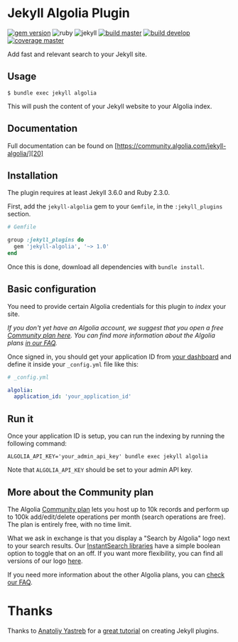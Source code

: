 
# Jekyll Algolia Plugin

[![gem version][1]][16]
![ruby][2]
![jekyll][3]
[![build master][4]][17]
[![build develop][6]][17]
[![coverage master][5]][18]

Add fast and relevant search to your Jekyll site.

## Usage

```shell
$ bundle exec jekyll algolia
```

This will push the content of your Jekyll website to your Algolia index.

## Documentation

Full documentation can be found on
[https://community.algolia.com/jekyll-algolia/][20]

## Installation

The plugin requires at least Jekyll 3.6.0 and Ruby 2.3.0.

First, add the `jekyll-algolia` gem to your `Gemfile`, in the `:jekyll_plugins`
section.

```ruby
# Gemfile

group :jekyll_plugins do
  gem 'jekyll-algolia', '~> 1.0'
end
```

Once this is done, download all dependencies with `bundle install`.

## Basic configuration

You need to provide certain Algolia credentials for this plugin to _index_ your
site.

_If you don't yet have an Algolia account, we suggest that you open a free
[Community plan here][8]. You can find more information about the Algolia plans
[in our FAQ][10]._

Once signed in, you should get your application ID from [your dashboard][9] and
define it inside your `_config.yml` file like this:

```yaml
# _config.yml

algolia:
  application_id: 'your_application_id'
```

## Run it

Once your application ID is setup, you can run the indexing by running the
following command:

```shell
ALGOLIA_API_KEY='your_admin_api_key' bundle exec jekyll algolia
```

Note that `ALGOLIA_API_KEY` should be set to your admin API key.

## More about the Community plan

The Algolia [Community plan][11] lets you host up to 10k records and perform up
to 100k add/edit/delete operations per month (search operations are free). The
plan is entirely free, with no time limit.

What we ask in exchange is that you display a "Search by Algolia" logo next to
your search results. Our [InstantSearch libraries][12] have a simple boolean
option to toggle that on an off. If you want more flexibility, you can find
all versions of our logo [here][13].

If you need more information about the other Algolia plans, you can [check our
FAQ][10].

# Thanks

Thanks to [Anatoliy Yastreb][14] for a [great tutorial][15] on creating Jekyll
plugins.

[1]: https://badge.fury.io/rb/jekyll-algolia.svg

[2]: https://img.shields.io/badge/ruby-%3E%3D%202.3.0-green.svg

[3]: https://img.shields.io/badge/jekyll-%3E%3D%203.6.0-green.svg

[4]: https://img.shields.io/badge/dynamic/json.svg?label=build%3Amaster&query=value&uri=https%3A%2F%2Fimg.shields.io%2Ftravis%2Falgolia%2Fjekyll-algolia.json%3Fbranch%3Dmaster

[5]: https://coveralls.io/repos/github/algolia/jekyll-algolia/badge.svg?branch=master

[6]: https://img.shields.io/badge/dynamic/json.svg?label=build%3Adevelop&query=value&uri=https%3A%2F%2Fimg.shields.io%2Ftravis%2Falgolia%2Fjekyll-algolia.json%3Fbranch%3Ddevelop

[7]: https://coveralls.io/repos/github/algolia/jekyll-algolia/badge.svg?branch=develop

[8]: #more-about-the-community-plan

[9]: https://www.algolia.com/api-keys

[10]: https://community.algolia.com/jekyll-algolia/faq.html#how-many-records-will-the-plugin-need

[11]: https://www.algolia.com/users/sign_up/hacker

[12]: https://community.algolia.com/instantsearch.js/

[13]: https://www.algolia.com/press#resources

[14]: https://github.com/ayastreb/

[15]: https://ayastreb.me/writing-a-jekyll-plugin/

[16]: https://rubygems.org/gems/jekyll-algolia

[17]: https://travis-ci.org/algolia/jekyll-algolia

[18]: https://coveralls.io/github/algolia/jekyll-algolia?branch=master

[19]: https://coveralls.io/github/algolia/jekyll-algolia?branch=develop

[20]: https://community.algolia.com/jekyll-algolia/getting-started.html

